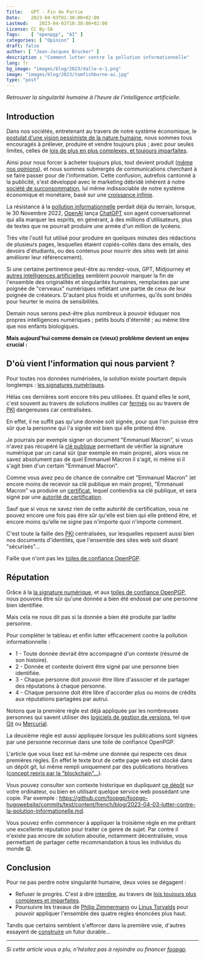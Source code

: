 ```yaml
---
Title:   GPT - Fin de Partie
Date:    2023-04-03T01:30:00+02:00
Lastmod:    2023-04-03T10:30:00+02:00
License: CC By-SA
Tags:    [ "openpgp", "AI" ]
categories: [ "Opinion" ]
draft: false
author: [ "Jean-Jacques Brucker" ]
description : "Comment lutter contre la pollution informationnelle"
lang: fr
bg_image: "images/blog/2023/dalle-e-1.png"
image: "images/blog/2023/tomfishburne-ai.jpg"
type: "post"
---
```


*Retrouver la singularité humaine à l'heure de l'intelligence artificielle.*

## Introduction

Dans nos sociétés, entretenant au travers de notre système économique, le [postulat d'une vision pessimiste de la nature humaine](https://fr.wikipedia.org/wiki/Homo_homini_lupus_est), nous sommes tous encouragés à prélever, produire et vendre toujours plus ; avec pour seules limites, celles de [lois de plus en plus complexes, et toujours imparfaites](https://fr.wikipedia.org/wiki/L%C3%A9viathan_%28Thomas_Hobbes%29).

Ainsi pour nous forcer à acheter toujours plus, tout devient produit ([même nos opinions](https://fr.wikipedia.org/wiki/Scandale_Facebook-Cambridge_Analytica)), et nous sommes submergés de communications cherchant à se faire passer pour de l'information. Cette confusion, autrefois cantonné à la publicité, s'est développé avec le marketing débridé inhérent à notre [société de surconsommation](https://fr.wikipedia.org/wiki/Soci%C3%A9t%C3%A9_de_consommation), lui même indissociable de notre système économique et monétaire, basé sur une [croissance infinie](https://fr.wikipedia.org/wiki/Technocratie).

La résistance à la [pollution informationnelle](https://fr.wikipedia.org/wiki/Pollution_informationnelle) perdait déjà du terrain, lorsque, le 30 Novembre 2022, [OpenAI](https://fr.wikipedia.org/wiki/OpenAI) lança [ChatGPT](https://fr.wikipedia.org/wiki/ChatGPT) son agent conversationnel qui alla marquer les esprits, en générant, à des millions d'utilisateurs, plus de textes que ne pourrait produire une armée d'un million de lycéens.

Très vite l'outil fut utilisé pour produire en quelques minutes des rédactions de plusieurs pages, lesquelles étaient copiés-collés dans des emails, des devoirs d'étudiants, ou des contenus pour nourrir des sites web (et ainsi améliorer leur référencement).

Si une certaine pertinence peut-être au rendez-vous, GPT, Midjourney et [autres intelligences artificielles](https://fr.wikipedia.org/wiki/Art_g%C3%A9n%C3%A9ratif) semblent pouvoir marquer la fin de l'ensemble des originalités et singularités humaines, remplacées par une poignée de "cerveaux" numériques reflétant une partie de ceux de leur poignée de créateurs. D'autant plus froids et uniformes, qu'ils sont bridés pour heurter le moins de sensibilités.

Demain nous serons peut-être plus nombreux à pouvoir éduquer nos propres intelligences numériques ; petits bouts d'éternité ; au même titre que nos enfants biologiques.

**Mais aujourd'hui comme demain ce (vieux) problème devient un enjeu crucial :**

## D'où vient l'information qui nous parvient ?

Pour toutes nos données numérisées, la solution existe pourtant depuis longtemps : [les signatures numériques](https://fr.wikipedia.org/wiki/Signature_num%C3%A9rique).

Hélas ces dernières sont encore très peu utilisées. Et quand elles le sont, c'est
souvent au travers de solutions inutiles car [fermés](https://fr.wikipedia.org/wiki/Logiciel_propri%C3%A9taire) ou au travers de [PKI](https://fr.wikipedia.org/wiki/Infrastructure_%C3%A0_cl%C3%A9s_publiques) dangereuses car centralisées.

En effet, il ne suffit pas qu'une donnée soit signée, pour que l'on puisse être sûr que la personne qui l'a signée est bien qui elle prétend être.

Je pourrais par exemple signer un document "Emmanuel Macron", si vous n'avez pas récupéré la [clé publique](https://fr.wikipedia.org/wiki/Cryptographie_asym%C3%A9trique) permettant de vérifier la signature numérique par un canal sûr (par exemple en main propre), alors vous ne savez absolument pas de quel Emmanuel Macron il s'agit, ni même si il s'agit bien d'un certain "Emmanuel Macron".

Comme vous avez peu de chance de connaître cet "Emmanuel Macron" (et encore moins de recevoir sa clé publique en main propre), "Emmanuel Macron" va produire un [certificat](https://fr.wikipedia.org/wiki/Certificat_%C3%A9lectronique), lequel contiendra sa clé publique, et sera signé par une [autorité de certification](https://fr.wikipedia.org/wiki/Autorit%C3%A9_de_certification).

Sauf que si vous ne savez rien de cette autorité de certification, vous ne
pouvez encore une fois pas être sûr qu'elle est bien qui elle prétend être, et
encore moins qu'elle ne signe pas n'importe quoi n'importe comment.

C'est toute la faille des [PKI](https://fr.wikipedia.org/wiki/Infrastructure_%C3%A0_cl%C3%A9s_publiques) centralisées, sur lesquelles reposent aussi bien
nos documents d'identités, que l'ensemble des sites web soit disant "sécurisés"...

Faille que n'ont pas les [toiles de confiance
OpenPGP](https://fr.wikipedia.org/wiki/Toile_de_confiance).

## Réputation

Grâce à la [la signature numérique](https://fr.wikipedia.org/wiki/Signature_num%C3%A9rique), et aux [toiles de confiance OpenPGP](https://fr.wikipedia.org/wiki/Toile_de_confiance), nous pouvons être sûr qu'une donnée a bien été endossé par une personne bien identifiée.

Mais cela ne nous dit pas si la donnée a bien été produite par ladite personne.

Pour compléter le tableau et enfin lutter efficacement contre la pollution
informationnelle :

* 1 - Toute donnée devrait être accompagné d'un contexte (résumé de son histoire).
* 2 - Donnée et contexte doivent être signé par une personne bien identifiée.
* 3 - Chaque personne doit pouvoir être libre d'associer et de partager des réputations à
  chaque personne.
* 4 - Chaque personne doit être libre d'accorder plus ou moins de crédits aux
  réputations partagées par autrui.

Notons que la première règle est déjà appliquée par les nombreuses personnes qui
savent utiliser des [logiciels de gestion de
versions](https://fr.wikipedia.org/wiki/Logiciel_de_gestion_de_versions), tel
que [Git](https://fr.wikipedia.org/wiki/Git) ou
[Mercurial](https://fr.wikipedia.org/wiki/Mercurial).

La deuxième règle est aussi appliquée lorsque les publications sont signées par
une personne reconnue dans une toile de confiance OpenPGP.

L'article que vous lisez est lui-même une donnée qui respecte ces deux premières
règles. En effet le texte brut de cette page web est stocké dans un dépôt git,
lui même rempli uniquement par des publications itératives ([concept repris par
la "blockchain"...](https://netfuture.ch/2022/02/git-pgp-blockchain-comparison/)).

Vous pouvez consulter son contexte historique en dupliquant [ce dépôt](https://github.com/foopgp/foopgp-hugowebsite/) sur votre ordinateur, ou bien en utilisant quelque service web possédant une copie. Par exemple : <https://github.com/foopgp/foopgp-hugowebsite/commits/test/content/french/blog/2023-04-03-lutter-contre-la-polution-informationelle.md>.

Vous pouvez enfin commencer à appliquer la troisième règle en me prêtant une
excellente réputation pour traiter ce genre de sujet. Par contre il n'existe pas
encore de solution aboutie, notamment décentralisée, vous permettant de partager
cette recommandation à tous les individus du monde 😋.

## Conclusion

Pour ne pas perdre notre singularité humaine, deux voies se dégagent :

* Refuser le progrès. C'est à dire [interdire](https://www.numerama.com/tech/1324324-litalie-reclame-larret-de-chatgpt-au-nom-du-rgpd.html), au travers de [lois toujours plus complexes et imparfaites](https://www.europarl.europa.eu/news/fr/headlines/society/20201015STO89417/regles-sur-l-ia-ce-que-veut-le-parlement-europeen).
* Poursuivre les travaux de [Philip Zimmermann](https://fr.wikipedia.org/wiki/Philip_Zimmermann) ou [Linus Torvalds](https://fr.wikipedia.org/wiki/Linus_Torvalds) pour pouvoir appliquer l'ensemble des quatre règles énoncées plus haut.

Tandis que certains semblent s'efforcer dans la première voie,
d'autres essayent de [construire](https://datatracker.ietf.org/wg/openpgp/charter/) un futur
durable...


---

*Si cette article vous a plu, n'hésitez pas à rejoindre ou financer
[foopgp](/about/legal-notice/).*

